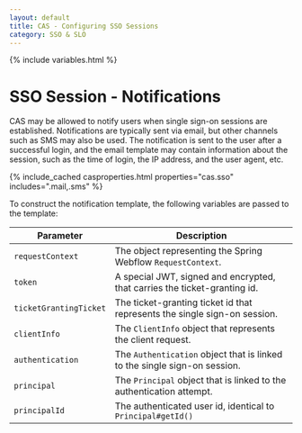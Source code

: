 ```yaml
---
layout: default
title: CAS - Configuring SSO Sessions
category: SSO & SLO
---
```

{% include variables.html %}

# SSO Session - Notifications

CAS may be allowed to notify users when single sign-on sessions are established. Notifications are typically sent via email, but other channels such as SMS may also be used. The notification is sent to the user after a successful login, and the email template may contain information about the session, such as the time of login, the IP address, and the user agent, etc. 

{% include_cached casproperties.html properties="cas.sso" includes=".mail,.sms" %}

To construct the notification template, the following variables are passed to the template:

| Parameter              | Description                                                               |
|------------------------|---------------------------------------------------------------------------|
| `requestContext`       | The object representing the Spring Webflow `RequestContext`.              |
| `token`                | A special JWT, signed and encrypted, that carries the ticket-granting id. |
| `ticketGrantingTicket` | The ticket-granting ticket id that represents the single sign-on session. |
| `clientInfo`           | The `ClientInfo` object that represents the client request.               |
| `authentication`       | The `Authentication` object that is linked to the single sign-on session. |
| `principal`            | The `Principal` object that is linked to the authentication attempt.      |
| `principalId`          | The authenticated user id, identical to `Principal#getId()`               |
